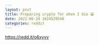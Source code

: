 ```yaml
--- 
layout: post 
title: Preparing crypto for when I die 😀 
date: 2021-06-24 1624529548 
categories: reddit 
--- 
```

https://redd.it/o6xyyv